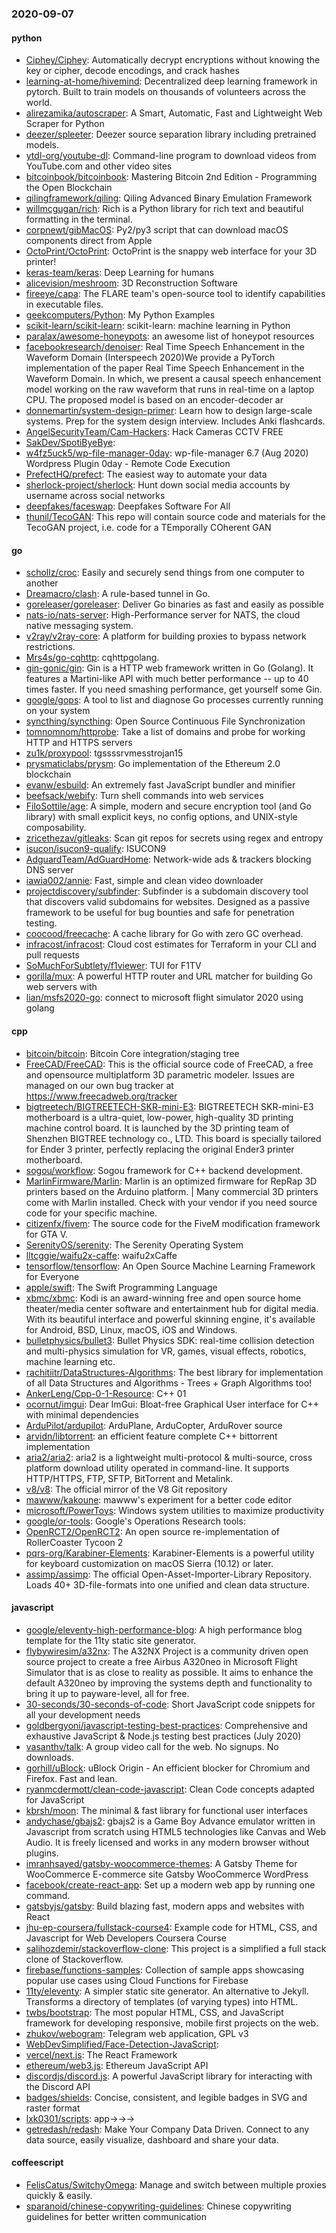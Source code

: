 ### 2020-09-07

#### python
* [Ciphey/Ciphey](https://github.com/Ciphey/Ciphey):  Automatically decrypt encryptions without knowing the key or cipher, decode encodings, and crack hashes 
* [learning-at-home/hivemind](https://github.com/learning-at-home/hivemind): Decentralized deep learning framework in pytorch. Built to train models on thousands of volunteers across the world.
* [alirezamika/autoscraper](https://github.com/alirezamika/autoscraper): A Smart, Automatic, Fast and Lightweight Web Scraper for Python
* [deezer/spleeter](https://github.com/deezer/spleeter): Deezer source separation library including pretrained models.
* [ytdl-org/youtube-dl](https://github.com/ytdl-org/youtube-dl): Command-line program to download videos from YouTube.com and other video sites
* [bitcoinbook/bitcoinbook](https://github.com/bitcoinbook/bitcoinbook): Mastering Bitcoin 2nd Edition - Programming the Open Blockchain
* [qilingframework/qiling](https://github.com/qilingframework/qiling): Qiling Advanced Binary Emulation Framework
* [willmcgugan/rich](https://github.com/willmcgugan/rich): Rich is a Python library for rich text and beautiful formatting in the terminal.
* [corpnewt/gibMacOS](https://github.com/corpnewt/gibMacOS): Py2/py3 script that can download macOS components direct from Apple
* [OctoPrint/OctoPrint](https://github.com/OctoPrint/OctoPrint): OctoPrint is the snappy web interface for your 3D printer!
* [keras-team/keras](https://github.com/keras-team/keras): Deep Learning for humans
* [alicevision/meshroom](https://github.com/alicevision/meshroom): 3D Reconstruction Software
* [fireeye/capa](https://github.com/fireeye/capa): The FLARE team's open-source tool to identify capabilities in executable files.
* [geekcomputers/Python](https://github.com/geekcomputers/Python): My Python Examples
* [scikit-learn/scikit-learn](https://github.com/scikit-learn/scikit-learn): scikit-learn: machine learning in Python
* [paralax/awesome-honeypots](https://github.com/paralax/awesome-honeypots): an awesome list of honeypot resources
* [facebookresearch/denoiser](https://github.com/facebookresearch/denoiser): Real Time Speech Enhancement in the Waveform Domain (Interspeech 2020)We provide a PyTorch implementation of the paper Real Time Speech Enhancement in the Waveform Domain. In which, we present a causal speech enhancement model working on the raw waveform that runs in real-time on a laptop CPU. The proposed model is based on an encoder-decoder ar
* [donnemartin/system-design-primer](https://github.com/donnemartin/system-design-primer): Learn how to design large-scale systems. Prep for the system design interview. Includes Anki flashcards.
* [AngelSecurityTeam/Cam-Hackers](https://github.com/AngelSecurityTeam/Cam-Hackers): Hack Cameras CCTV FREE
* [SakDev/SpotiByeBye](https://github.com/SakDev/SpotiByeBye): 
* [w4fz5uck5/wp-file-manager-0day](https://github.com/w4fz5uck5/wp-file-manager-0day): wp-file-manager 6.7 (Aug 2020) Wordpress Plugin 0day - Remote Code Execution
* [PrefectHQ/prefect](https://github.com/PrefectHQ/prefect): The easiest way to automate your data
* [sherlock-project/sherlock](https://github.com/sherlock-project/sherlock):  Hunt down social media accounts by username across social networks
* [deepfakes/faceswap](https://github.com/deepfakes/faceswap): Deepfakes Software For All
* [thunil/TecoGAN](https://github.com/thunil/TecoGAN): This repo will contain source code and materials for the TecoGAN project, i.e. code for a TEmporally COherent GAN

#### go
* [schollz/croc](https://github.com/schollz/croc): Easily and securely send things from one computer to another  
* [Dreamacro/clash](https://github.com/Dreamacro/clash): A rule-based tunnel in Go.
* [goreleaser/goreleaser](https://github.com/goreleaser/goreleaser): Deliver Go binaries as fast and easily as possible
* [nats-io/nats-server](https://github.com/nats-io/nats-server): High-Performance server for NATS, the cloud native messaging system.
* [v2ray/v2ray-core](https://github.com/v2ray/v2ray-core): A platform for building proxies to bypass network restrictions.
* [Mrs4s/go-cqhttp](https://github.com/Mrs4s/go-cqhttp): cqhttpgolang.
* [gin-gonic/gin](https://github.com/gin-gonic/gin): Gin is a HTTP web framework written in Go (Golang). It features a Martini-like API with much better performance -- up to 40 times faster. If you need smashing performance, get yourself some Gin.
* [google/gops](https://github.com/google/gops): A tool to list and diagnose Go processes currently running on your system
* [syncthing/syncthing](https://github.com/syncthing/syncthing): Open Source Continuous File Synchronization
* [tomnomnom/httprobe](https://github.com/tomnomnom/httprobe): Take a list of domains and probe for working HTTP and HTTPS servers
* [zu1k/proxypool](https://github.com/zu1k/proxypool): tgssssrvmesstrojan15
* [prysmaticlabs/prysm](https://github.com/prysmaticlabs/prysm): Go implementation of the Ethereum 2.0 blockchain
* [evanw/esbuild](https://github.com/evanw/esbuild): An extremely fast JavaScript bundler and minifier
* [beefsack/webify](https://github.com/beefsack/webify): Turn shell commands into web services
* [FiloSottile/age](https://github.com/FiloSottile/age): A simple, modern and secure encryption tool (and Go library) with small explicit keys, no config options, and UNIX-style composability.
* [zricethezav/gitleaks](https://github.com/zricethezav/gitleaks): Scan git repos for secrets using regex and entropy 
* [isucon/isucon9-qualify](https://github.com/isucon/isucon9-qualify): ISUCON9
* [AdguardTeam/AdGuardHome](https://github.com/AdguardTeam/AdGuardHome): Network-wide ads & trackers blocking DNS server
* [iawia002/annie](https://github.com/iawia002/annie):  Fast, simple and clean video downloader
* [projectdiscovery/subfinder](https://github.com/projectdiscovery/subfinder): Subfinder is a subdomain discovery tool that discovers valid subdomains for websites. Designed as a passive framework to be useful for bug bounties and safe for penetration testing.
* [coocood/freecache](https://github.com/coocood/freecache): A cache library for Go with zero GC overhead.
* [infracost/infracost](https://github.com/infracost/infracost): Cloud cost estimates for Terraform in your CLI and pull requests 
* [SoMuchForSubtlety/f1viewer](https://github.com/SoMuchForSubtlety/f1viewer):  TUI for F1TV
* [gorilla/mux](https://github.com/gorilla/mux): A powerful HTTP router and URL matcher for building Go web servers with 
* [lian/msfs2020-go](https://github.com/lian/msfs2020-go): connect to microsoft flight simulator 2020 using golang

#### cpp
* [bitcoin/bitcoin](https://github.com/bitcoin/bitcoin): Bitcoin Core integration/staging tree
* [FreeCAD/FreeCAD](https://github.com/FreeCAD/FreeCAD): This is the official source code of FreeCAD, a free and opensource multiplatform 3D parametric modeler. Issues are managed on our own bug tracker at https://www.freecadweb.org/tracker
* [bigtreetech/BIGTREETECH-SKR-mini-E3](https://github.com/bigtreetech/BIGTREETECH-SKR-mini-E3): BIGTREETECH SKR-mini-E3 motherboard is a ultra-quiet, low-power, high-quality 3D printing machine control board. It is launched by the 3D printing team of Shenzhen BIGTREE technology co., LTD. This board is specially tailored for Ender 3 printer, perfectly replacing the original Ender3 printer motherboard.
* [sogou/workflow](https://github.com/sogou/workflow): Sogou framework for C++ backend development.
* [MarlinFirmware/Marlin](https://github.com/MarlinFirmware/Marlin): Marlin is an optimized firmware for RepRap 3D printers based on the Arduino platform. | Many commercial 3D printers come with Marlin installed. Check with your vendor if you need source code for your specific machine.
* [citizenfx/fivem](https://github.com/citizenfx/fivem): The source code for the FiveM modification framework for GTA V.
* [SerenityOS/serenity](https://github.com/SerenityOS/serenity): The Serenity Operating System 
* [lltcggie/waifu2x-caffe](https://github.com/lltcggie/waifu2x-caffe): waifu2xCaffe
* [tensorflow/tensorflow](https://github.com/tensorflow/tensorflow): An Open Source Machine Learning Framework for Everyone
* [apple/swift](https://github.com/apple/swift): The Swift Programming Language
* [xbmc/xbmc](https://github.com/xbmc/xbmc): Kodi is an award-winning free and open source home theater/media center software and entertainment hub for digital media. With its beautiful interface and powerful skinning engine, it's available for Android, BSD, Linux, macOS, iOS and Windows.
* [bulletphysics/bullet3](https://github.com/bulletphysics/bullet3): Bullet Physics SDK: real-time collision detection and multi-physics simulation for VR, games, visual effects, robotics, machine learning etc.
* [rachitiitr/DataStructures-Algorithms](https://github.com/rachitiitr/DataStructures-Algorithms): The best library for implementation of all Data Structures and Algorithms - Trees + Graph Algorithms too!
* [AnkerLeng/Cpp-0-1-Resource](https://github.com/AnkerLeng/Cpp-0-1-Resource): C++  01
* [ocornut/imgui](https://github.com/ocornut/imgui): Dear ImGui: Bloat-free Graphical User interface for C++ with minimal dependencies
* [ArduPilot/ardupilot](https://github.com/ArduPilot/ardupilot): ArduPlane, ArduCopter, ArduRover source
* [arvidn/libtorrent](https://github.com/arvidn/libtorrent): an efficient feature complete C++ bittorrent implementation
* [aria2/aria2](https://github.com/aria2/aria2): aria2 is a lightweight multi-protocol & multi-source, cross platform download utility operated in command-line. It supports HTTP/HTTPS, FTP, SFTP, BitTorrent and Metalink.
* [v8/v8](https://github.com/v8/v8): The official mirror of the V8 Git repository
* [mawww/kakoune](https://github.com/mawww/kakoune): mawww's experiment for a better code editor
* [microsoft/PowerToys](https://github.com/microsoft/PowerToys): Windows system utilities to maximize productivity
* [google/or-tools](https://github.com/google/or-tools): Google's Operations Research tools:
* [OpenRCT2/OpenRCT2](https://github.com/OpenRCT2/OpenRCT2): An open source re-implementation of RollerCoaster Tycoon 2 
* [pqrs-org/Karabiner-Elements](https://github.com/pqrs-org/Karabiner-Elements): Karabiner-Elements is a powerful utility for keyboard customization on macOS Sierra (10.12) or later.
* [assimp/assimp](https://github.com/assimp/assimp): The official Open-Asset-Importer-Library Repository. Loads 40+ 3D-file-formats into one unified and clean data structure.

#### javascript
* [google/eleventy-high-performance-blog](https://github.com/google/eleventy-high-performance-blog): A high performance blog template for the 11ty static site generator.
* [flybywiresim/a32nx](https://github.com/flybywiresim/a32nx): The A32NX Project is a community driven open source project to create a free Airbus A320neo in Microsoft Flight Simulator that is as close to reality as possible. It aims to enhance the default A320neo by improving the systems depth and functionality to bring it up to payware-level, all for free.
* [30-seconds/30-seconds-of-code](https://github.com/30-seconds/30-seconds-of-code): Short JavaScript code snippets for all your development needs
* [goldbergyoni/javascript-testing-best-practices](https://github.com/goldbergyoni/javascript-testing-best-practices):   Comprehensive and exhaustive JavaScript & Node.js testing best practices (July 2020)
* [vasanthv/talk](https://github.com/vasanthv/talk): A group video call for the web. No signups. No downloads.
* [gorhill/uBlock](https://github.com/gorhill/uBlock): uBlock Origin - An efficient blocker for Chromium and Firefox. Fast and lean.
* [ryanmcdermott/clean-code-javascript](https://github.com/ryanmcdermott/clean-code-javascript):  Clean Code concepts adapted for JavaScript
* [kbrsh/moon](https://github.com/kbrsh/moon):  The minimal & fast library for functional user interfaces
* [andychase/gbajs2](https://github.com/andychase/gbajs2): gbajs2 is a Game Boy Advance emulator written in Javascript from scratch using HTML5 technologies like Canvas and Web Audio. It is freely licensed and works in any modern browser without plugins.
* [imranhsayed/gatsby-woocommerce-themes](https://github.com/imranhsayed/gatsby-woocommerce-themes): A Gatsby Theme for WooCommerce E-commerce site Gatsby WooCommerce WordPress
* [facebook/create-react-app](https://github.com/facebook/create-react-app): Set up a modern web app by running one command.
* [gatsbyjs/gatsby](https://github.com/gatsbyjs/gatsby): Build blazing fast, modern apps and websites with React
* [jhu-ep-coursera/fullstack-course4](https://github.com/jhu-ep-coursera/fullstack-course4): Example code for HTML, CSS, and Javascript for Web Developers Coursera Course
* [salihozdemir/stackoverflow-clone](https://github.com/salihozdemir/stackoverflow-clone): This project is a simplified a full stack clone of Stackoverflow.
* [firebase/functions-samples](https://github.com/firebase/functions-samples): Collection of sample apps showcasing popular use cases using Cloud Functions for Firebase
* [11ty/eleventy](https://github.com/11ty/eleventy): A simpler static site generator. An alternative to Jekyll. Transforms a directory of templates (of varying types) into HTML.
* [twbs/bootstrap](https://github.com/twbs/bootstrap): The most popular HTML, CSS, and JavaScript framework for developing responsive, mobile first projects on the web.
* [zhukov/webogram](https://github.com/zhukov/webogram): Telegram web application, GPL v3
* [WebDevSimplified/Face-Detection-JavaScript](https://github.com/WebDevSimplified/Face-Detection-JavaScript): 
* [vercel/next.js](https://github.com/vercel/next.js): The React Framework
* [ethereum/web3.js](https://github.com/ethereum/web3.js): Ethereum JavaScript API
* [discordjs/discord.js](https://github.com/discordjs/discord.js): A powerful JavaScript library for interacting with the Discord API
* [badges/shields](https://github.com/badges/shields): Concise, consistent, and legible badges in SVG and raster format
* [lxk0301/scripts](https://github.com/lxk0301/scripts): app->->->
* [getredash/redash](https://github.com/getredash/redash): Make Your Company Data Driven. Connect to any data source, easily visualize, dashboard and share your data.

#### coffeescript
* [FelisCatus/SwitchyOmega](https://github.com/FelisCatus/SwitchyOmega): Manage and switch between multiple proxies quickly & easily.
* [sparanoid/chinese-copywriting-guidelines](https://github.com/sparanoid/chinese-copywriting-guidelines): Chinese copywriting guidelines for better written communication
